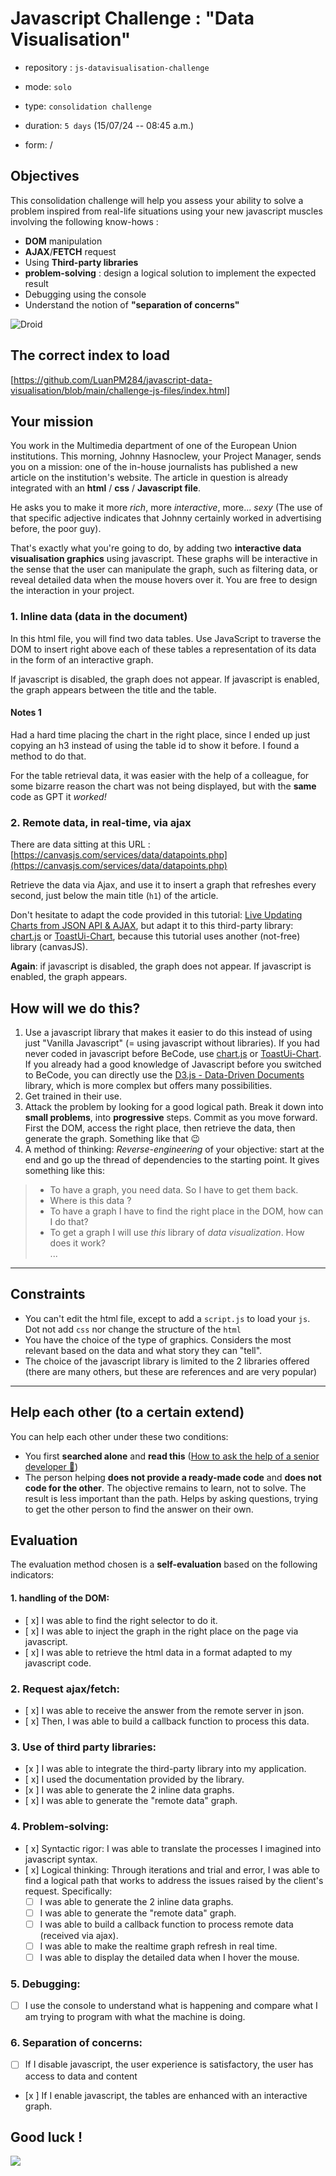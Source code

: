 # Javascript Challenge : "Data Visualisation"

- repository : `js-datavisualisation-challenge`

- mode: `solo`

- type: `consolidation challenge`

- duration: `5 days` (15/07/24 -- 08:45 a.m.)

- form: /

## Objectives

This consolidation challenge will help you assess your ability to solve a problem inspired from real-life situations using your new javascript muscles involving the following know-hows :

- **DOM** manipulation
- **AJAX**/**FETCH** request
- Using **Third-party libraries**
- **problem-solving** : design a logical solution to implement the expected result
- Debugging using the console
- Understand the notion of **"separation of concerns"**

![Droid](js-1.gif)

## The correct index to load
[https://github.com/LuanPM284/javascript-data-visualisation/blob/main/challenge-js-files/index.html]

## Your mission

You work in the Multimedia department of one of the European Union institutions. This morning, Johnny Hasnoclew, your Project Manager, sends you on a mission: one of the in-house journalists has published a new article on the institution's website. The article in question is already integrated with an **html** / **css** / **Javascript file**.

He asks you to make it more _rich_, more _interactive_, more... _sexy_ (The use of that specific adjective indicates that Johnny certainly worked in advertising before, the poor guy).

That's exactly what you're going to do, by adding two **interactive data visualisation graphics** using javascript. These graphs will be interactive in the sense that the user can manipulate the graph, such as filtering data, or reveal detailed data when the mouse hovers over it. You are free to design the interaction in your project.

### 1. Inline data (data in the document)

In this html file, you will find two data tables. Use JavaScript to traverse the DOM to insert right above each of these tables a representation of its data in the form of an interactive graph.

If javascript is disabled, the graph does not appear. If javascript is enabled, the graph appears between the title and the table.


#### Notes 1
Had a hard time placing the chart in the right place, since I ended up just copying an h3 instead of using the table id to show it before. I found a method to do that.

For the table retrieval data, it was easier with the help of a colleague, for some bizarre reason the chart was not being displayed, but with the **same** code as GPT it _worked!_

### 2. Remote data, in real-time, via ajax

There are data sitting at this URL : [https://canvasjs.com/services/data/datapoints.php](https://canvasjs.com/services/data/datapoints.php)

Retrieve the data via Ajax, and use it to insert a graph that refreshes every second, just below the main title (`h1`) of the article.

Don't hesitate to adapt the code provided in this tutorial: [Live Updating Charts from JSON API & AJAX](https://canvasjs.com/docs/charts/how-to/live-updating-javascript-charts-json-api-ajax/), but adapt it to this third-party library: [chart.js](https://www.chartjs.org/) or [ToastUi-Chart](https://ui.toast.com/tui-chart/), because this tutorial uses another (not-free) library (canvasJS).

**Again**: if javascript is disabled, the graph does not appear. If javascript is enabled, the graph appears.

## How will we do this?

1. Use a javascript library that makes it easier to do this instead of using just "Vanilla Javascript" (= using javascript without libraries).
   If you had never coded in javascript before BeCode, use [chart.js](https://www.chartjs.org/) or [ToastUi-Chart](https://ui.toast.com/tui-chart/).
   If you already had a good knowledge of Javascript before you switched to BeCode, you can directly use the [D3.js - Data-Driven Documents](https://d3js.org/) library, which is more complex but offers many possibilities.
2. Get trained in their use.
3. Attack the problem by looking for a good logical path. Break it down into **small problems**, into **progressive** steps. Commit as you move forward. First the DOM, access the right place, then retrieve the data, then generate the graph. Something like that 😉
4. A method of thinking: _Reverse-engineering_ of your objective: start at the end and go up the thread of dependencies to the starting point. It gives something like this:

> - To have a graph, you need data. So I have to get them back.
> - Where is this data ?
> - To have a graph I have to find the right place in the DOM, how can I do that?
> - To get a graph I will use _this_ library of _data visualization_. How does it work?  
>   ...

---

## Constraints

- You can't edit the html file, except to add a `script.js` to load your `js`. Dot not add `css` nor change the structure of the `html`
- You have the choice of the type of graphics. Considers the most relevant based on the data and what story they can "tell".
- The choice of the javascript library is limited to the 2 libraries offered (there are many others, but these are references and are very popular)

---

## Help each other (to a certain extend)

You can help each other under these two conditions:

- You first **searched alone** and **read this** ([How to ask the help of a senior developer 🥇](https://stackoverflow.com/help/how-to-ask))
- The person helping **does not provide a ready-made code** and **does not code for the other**. The objective remains to learn, not to solve. The result is less important than the path. Helps by asking questions, trying to get the other person to find the answer on their own.

## Evaluation

The evaluation method chosen is a **self-evaluation** based on the following indicators:

#### 1. handling of the DOM:

- [ x] I was able to find the right selector to do it.
- [ x] I was able to inject the graph in the right place on the page via javascript.
- [ x] I was able to retrieve the html data in a format adapted to my javascript code.

### 2. Request ajax/fetch:

- [ x] I was able to receive the answer from the remote server in json.
- [ x] Then, I was able to build a callback function to process this data.

### 3. Use of **third party libraries**:

- [x ] I was able to integrate the third-party library into my application.
- [ x] I used the documentation provided by the library.
- [x ] I was able to generate the 2 inline data graphs.
- [ x] I was able to generate the "remote data" graph.

### 4. Problem-solving:

- [ x] Syntactic rigor: I was able to translate the processes I imagined into javascript syntax.
- [ x] Logical thinking: Through iterations and trial and error, I was able to find a logical path that works to address the issues raised by the client's request. Specifically:
  - [ ] I was able to generate the 2 inline data graphs.
  - [ ] I was able to generate the "remote data" graph.
  - [ ] I was able to build a callback function to process remote data (received via ajax).
  - [ ] I was able to make the realtime graph refresh in real time.
  - [ ] I was able to display the detailed data when I hover the mouse.

### 5. Debugging:

- [ ] I use the console to understand what is happening and compare what I am trying to program with what the machine is doing.

### 6. Separation of concerns:

- [ ] If I disable javascript, the user experience is satisfactory, the user has access to data and content
- [x ] If I enable javascript, the tables are enhanced with an interactive graph.

## Good luck !

![](js-2.gif)
